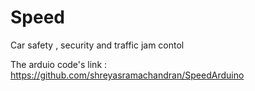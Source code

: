 # Speed
Car safety , security and traffic jam contol

The arduio code's link :
https://github.com/shreyasramachandran/SpeedArduino
